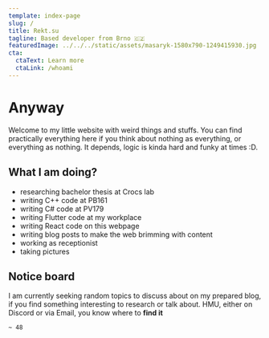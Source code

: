 ```yaml
---
template: index-page
slug: /
title: Rekt.su
tagline: Based developer from Brno 🇨🇿
featuredImage: ../../../static/assets/masaryk-1580x790-1249415930.jpg
cta:
  ctaText: Learn more
  ctaLink: /whoami
---
```

# Anyway
Welcome to my little website with weird things and stuffs. You can find practically everything here if you think about nothing as everything, or everything as nothing. It depends, logic is kinda hard and funky at times :D.

## What I am doing?

- researching bachelor thesis at Crocs lab
- writing C++ code at PB161
- writing C# code at PV179
- writing Flutter code at my workplace
- writing React code on this webpage
- writing blog posts to make the web brimming with content
- working as receptionist
- taking pictures

## Notice board

I am currently seeking random topics to discuss about on my prepared blog, if you find something interesting to research or talk about. HMU, either on Discord or via Email, you know where to __find it__ 

`~ 48`
